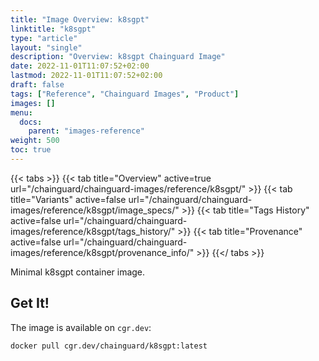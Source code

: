 ```yaml
---
title: "Image Overview: k8sgpt"
linktitle: "k8sgpt"
type: "article"
layout: "single"
description: "Overview: k8sgpt Chainguard Image"
date: 2022-11-01T11:07:52+02:00
lastmod: 2022-11-01T11:07:52+02:00
draft: false
tags: ["Reference", "Chainguard Images", "Product"]
images: []
menu:
  docs:
    parent: "images-reference"
weight: 500
toc: true
---
```


{{< tabs >}}
{{< tab title="Overview" active=true url="/chainguard/chainguard-images/reference/k8sgpt/" >}}
{{< tab title="Variants" active=false url="/chainguard/chainguard-images/reference/k8sgpt/image_specs/" >}}
{{< tab title="Tags History" active=false url="/chainguard/chainguard-images/reference/k8sgpt/tags_history/" >}}
{{< tab title="Provenance" active=false url="/chainguard/chainguard-images/reference/k8sgpt/provenance_info/" >}}
{{</ tabs >}}



Minimal k8sgpt container image.
## Get It!

The image is available on `cgr.dev`:

```
docker pull cgr.dev/chainguard/k8sgpt:latest
```

